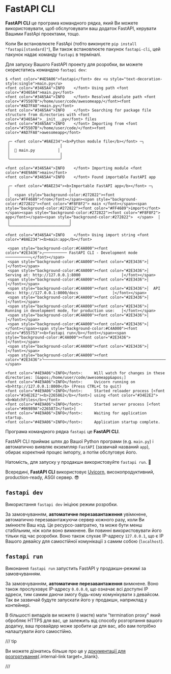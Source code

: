 # FastAPI CLI

**FastAPI CLI** це програма командного рядка, який Ви можете використовувати, щоб обслуговувати ваш додаток FastAPI, керувати Вашими FastApi проектами, тощо.

Коли Ви встановлюєте FastApi (тобто виконуєте `pip install "fastapi[standard]"`), Ви також встановлюєте пакунок `fastapi-cli`, цей пакунок надає команду `fastapi` в терміналі.

Для запуску Вашого FastAPI проекту для розробки, ви можете скористатись командою `fastapi dev`:

<div class="termy">

```console
$ <font color="#4E9A06">fastapi</font> dev <u style="text-decoration-style:single">main.py</u>
<font color="#3465A4">INFO    </font> Using path <font color="#3465A4">main.py</font>
<font color="#3465A4">INFO    </font> Resolved absolute path <font color="#75507B">/home/user/code/awesomeapp/</font><font color="#AD7FA8">main.py</font>
<font color="#3465A4">INFO    </font> Searching for package file structure from directories with <font color="#3465A4">__init__.py</font> files
<font color="#3465A4">INFO    </font> Importing from <font color="#75507B">/home/user/code/</font><font color="#AD7FA8">awesomeapp</font>

 ╭─ <font color="#8AE234"><b>Python module file</b></font> ─╮
 │                      │
 │  🐍 main.py          │
 │                      │
 ╰──────────────────────╯

<font color="#3465A4">INFO    </font> Importing module <font color="#4E9A06">main</font>
<font color="#3465A4">INFO    </font> Found importable FastAPI app

 ╭─ <font color="#8AE234"><b>Importable FastAPI app</b></font> ─╮
 │                          │
 │  <span style="background-color:#272822"><font color="#FF4689">from</font></span><span style="background-color:#272822"><font color="#F8F8F2"> main </font></span><span style="background-color:#272822"><font color="#FF4689">import</font></span><span style="background-color:#272822"><font color="#F8F8F2"> app</font></span><span style="background-color:#272822">  </span>  │
 │                          │
 ╰──────────────────────────╯

<font color="#3465A4">INFO    </font> Using import string <font color="#8AE234"><b>main:app</b></font>

 <span style="background-color:#C4A000"><font color="#2E3436">╭────────── FastAPI CLI - Development mode ───────────╮</font></span>
 <span style="background-color:#C4A000"><font color="#2E3436">│                                                     │</font></span>
 <span style="background-color:#C4A000"><font color="#2E3436">│  Serving at: http://127.0.0.1:8000                  │</font></span>
 <span style="background-color:#C4A000"><font color="#2E3436">│                                                     │</font></span>
 <span style="background-color:#C4A000"><font color="#2E3436">│  API docs: http://127.0.0.1:8000/docs               │</font></span>
 <span style="background-color:#C4A000"><font color="#2E3436">│                                                     │</font></span>
 <span style="background-color:#C4A000"><font color="#2E3436">│  Running in development mode, for production use:   │</font></span>
 <span style="background-color:#C4A000"><font color="#2E3436">│                                                     │</font></span>
 <span style="background-color:#C4A000"><font color="#2E3436">│  </font></span><span style="background-color:#C4A000"><font color="#555753"><b>fastapi run</b></font></span><span style="background-color:#C4A000"><font color="#2E3436">                                        │</font></span>
 <span style="background-color:#C4A000"><font color="#2E3436">│                                                     │</font></span>
 <span style="background-color:#C4A000"><font color="#2E3436">╰─────────────────────────────────────────────────────╯</font></span>

<font color="#4E9A06">INFO</font>:     Will watch for changes in these directories: [&apos;/home/user/code/awesomeapp&apos;]
<font color="#4E9A06">INFO</font>:     Uvicorn running on <b>http://127.0.0.1:8000</b> (Press CTRL+C to quit)
<font color="#4E9A06">INFO</font>:     Started reloader process [<font color="#34E2E2"><b>2265862</b></font>] using <font color="#34E2E2"><b>WatchFiles</b></font>
<font color="#4E9A06">INFO</font>:     Started server process [<font color="#06989A">2265873</font>]
<font color="#4E9A06">INFO</font>:     Waiting for application startup.
<font color="#4E9A06">INFO</font>:     Application startup complete.
```

</div>

Програма командного рядка `fastapi` це **FastAPI CLI**.

FastAPI CLI приймає шлях до Вашої Python програми (e.g. `main.py`) і автоматично виявляє екземпляр `FastAPI` (зазвичай названий `app`), обирає коректний процес імпорту, а потім обслуговує його.

Натомість, для запуску у продакшн використовуйте `fastapi run`. 🚀

Всередині, **FastAPI CLI** використовує <a href="https://www.uvicorn.org" class="external-link" target="_blank">Uvicorn</a>, високопродуктивний, production-ready, ASGI cервер. 😎

## `fastapi dev`

Використання `fastapi dev` ініціює режим розробки.

За замовчуванням, **автоматичне перезавантаження** увімкнене, автоматично перезавантажуючи сервер кожного разу, коли Ви змінюєте Ваш код. Це ресурсо-завтратно, та може бути менш стабільним, ніж коли воно вимкнене. Ви повинні використовувати його тільки під час розробки. Воно також слухає IP-адресу `127.0.0.1`, що є IP Вашого девайсу для самостійної комунікації з самим собою (`localhost`).

## `fastapi run`

Виконання `fastapi run` запустить FastAPI у продакшн-режимі за замовчуванням.

За замовчуванням, **автоматичне перезавантаження** вимкнене. Воно також прослуховує IP-адресу `0.0.0.0`, що означає всі доступні IP адреси, тим самим даючи змогу будь-кому комунікувати з девайсом. Так ви зазвичай будуте запускати його у продакшн, наприклад у контейнері.

В більшості випадків ви можете (і маєте) мати "termination proxy"  який обробляє HTTPS для вас, це залежить від способу розгортання вашого додатку, ваш провайдер може зробити це для вас, або вам потрібно налаштувати його самостійно.

/// tip

Ви можете дізнатись більше про це у [документації для розгортування](deployment/index.md){.internal-link target=_blank}.

///

